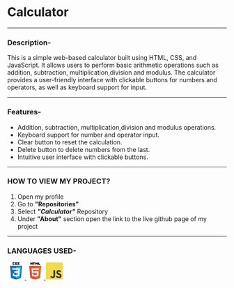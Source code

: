 # Calculator
<hr>
<h3>Description-</h3>  This is a simple web-based calculator built using HTML, CSS, and JavaScript. It allows users to perform basic arithmetic operations such as addition, subtraction, multiplication,division and modulus. The calculator provides a user-friendly interface with clickable buttons for numbers and operators, as well as keyboard support for input.
<br>
<hr>
<h3>Features-</h3>
<ul>
<li>Addition, subtraction, multiplication,division and modulus operations.</li>
<li>Keyboard support for number and operator input.</li>
<li>Clear button to reset the calculation.</li>
<li>Delete button to delete numbers from the last.</li>
<li>Intuitive user interface with clickable buttons.</li>
</ul>  
<hr>
<h3><b>HOW TO VIEW MY PROJECT</b>?</h3>
<ol>
  <li>Open my profile</li>
  <li>Go to  <b>"Repositories"</b></li>
  <li>Select   <i><b>"Calculator"</b></i>   Repository</li>
  <li>Under  <b>"About"</b>    section open the link to the live github page of my project</li>
</ol>
<hr>
<h3><b>LANGUAGES USED-</b></h3>
<a href="https://www.w3schools.com/css/" target="_blank" rel="noreferrer"> <img src="https://raw.githubusercontent.com/devicons/devicon/master/icons/css3/css3-original-wordmark.svg" alt="css3" width="40" height="40"/ title="CSS"> </a>  <a href="https://www.w3.org/html/" target="_blank" rel="noreferrer"> <img src="https://raw.githubusercontent.com/devicons/devicon/master/icons/html5/html5-original-wordmark.svg" alt="html5" width="40" height="40"title="HTML"> </a><a href="https://developer.mozilla.org/en-US/docs/Web/JavaScript" target="_blank" rel="noreferrer"> <img src="https://raw.githubusercontent.com/devicons/devicon/master/icons/javascript/javascript-original.svg" alt="javascript" width="40" height="40"title="JavaScript"> </a>



